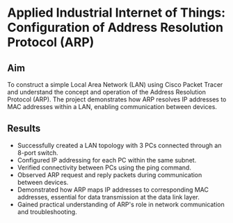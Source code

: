 # Applied Industrial Internet of Things: Configuration of Address Resolution Protocol (ARP)

## Aim
To construct a simple Local Area Network (LAN) using Cisco Packet Tracer and understand the concept and operation of the Address Resolution Protocol (ARP). The project demonstrates how ARP resolves IP addresses to MAC addresses within a LAN, enabling communication between devices.

## Results
- Successfully created a LAN topology with 3 PCs connected through an 8-port switch.
- Configured IP addressing for each PC within the same subnet.
- Verified connectivity between PCs using the ping command.
- Observed ARP request and reply packets during communication between devices.
- Demonstrated how ARP maps IP addresses to corresponding MAC addresses, essential for data transmission at the data link layer.
- Gained practical understanding of ARP's role in network communication and troubleshooting.

